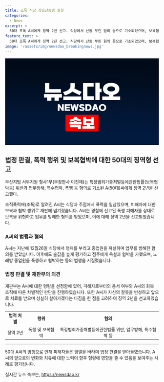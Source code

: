 ```yaml
---
title: 조폭 식당 상습난동범 실형
categories:
  - News
excerpt: >
  50대 조폭 A씨에게 징역 2년 선고. 식당에서 난동 부린 혐의 등으로 기소되었으며, 보복협박과 폭행 등의 혐의로 재판에 넘겨졌다. A씨는 식당, 포장센터, 노래방 등에서 행패를 부리며 보복협박과 폭행을 저지른 것으로 드러났다. 재판부는 A씨에 대한 엄벌 요구와 함께, 알코올 의존증 치료를 받고 거듭된 반성을 통해 성실히 살아갈 것을 다짐하는 모습을 고려하여 형을 선고했다.
feature_text: >
  50대 조폭 A씨에게 징역 2년 선고. 식당에서 난동 부린 혐의 등으로 기소되었으며, 보복협박과 폭행 등의 혐의로 재판에 넘겨졌다. A씨는 식당, 포장센터, 노래방 등에서 행패를 부리며 보복협박과 폭행을 저지른 것으로 드러났다. 재판부는 A씨에 대한 엄벌 요구와 함께, 알코올 의존증 치료를 받고 거듭된 반성을 통해 성실히 살아갈 것을 다짐하는 모습을 고려하여 형을 선고했다.
image: '/assets/img/newsdao_breakingnews.jpg'
---
```


<p><img src="/assets/img/newsdao_breakingnews.jpg" alt="implanttips 속보" /></p>

<h2 data-ke-size="size26">법정 판결, 폭력 행위 및 보복협박에 대한 50대의 징역형 선고</h2>

<p data-ke-size="size16">부산지법 서부지원 형사1부(부장판사 이진재)는 특정범죄가중처벌등에관한법률(보복협박등) 위반과 업무방해, 특수협박, 폭행 등 혐의로 기소된 A(50대)씨에게 징역 2년을 선고했다.</p>

<p data-ke-size="size16">조직폭력배(조폭)로 알려진 A씨는 식당과 주점에서 폭력을 일삼았으며, 피해자에 대한 보복과 협박 행위로 재판에 넘겨졌습니다. A씨는 경찰에 신고된 폭행 피해자를 상대로 보복을 위협하고 업무를 방해한 혐의를 받았으며, 이에 대해 징역 2년을 선고받았습니다.</p>

<h3 data-ke-size="size24">A씨의 범행과 혐의</h3>

<p data-ke-size="size16">A씨는 지난해 12월26일 식당에서 행패를 부리고 종업원을 욕설하며 업무를 방해한 혐의를 받았습니다. 이후에도 술값을 높게 평가하고 점주에게 욕설과 협박을 가했으며, 노래방 종업원을 폭행하고 협박하는 등의 범행을 저질렀습니다.</p>

<h3 data-ke-size="size24">법정 판결 및 재판부의 의견</h3>

<p data-ke-size="size16">재판부는 A씨에 대한 형량을 선정함에 있어, 피해자로부터의 용서 여부와 A씨의 회복 조직에 따른 차별적인 판단을 진행하였습니다. 또한 A씨가 자신의 잘못을 반성하고 앞으로 치료를 받으며 성실히 살아가겠다는 다짐을 한 점을 고려하여 징역 2년을 선고하였습니다.</p>

<table>
    <tr>
        <td style="text-align: center; height: 17px;"><b>법적 처벌</b></td>
        <td style="text-align: center; height: 17px;"><b>행위</b></td>
        <td style="text-align: center; height: 17px;"><b>혐의</b></td>
    </tr>
    <tr>
        <td style="text-align: center; height: 17px;">징역 2년</td>
        <td style="text-align: center; height: 17px;">폭행 및 보복협박</td>
        <td style="text-align: center; height: 17px;">특정범죄가중처벌등에관한법률 위반, 업무방해, 특수협박 등</td>
    </tr>
</table>

<hr>

<p data-ke-size="size16">50대 A씨의 범행으로 인해 피해자들은 엄벌을 바라며 법정 판결을 받아들였습니다. A씨의 앞으로의 변화와 치유에 대한 노력이 향후 형량에 영향을 줄 수 있음을 보여주는 사례로 평가됩니다.</p>
실시간 뉴스 속보는, <a href="https://newsdao.kr" rel="dofollow">https://newsdao.kr</a>


